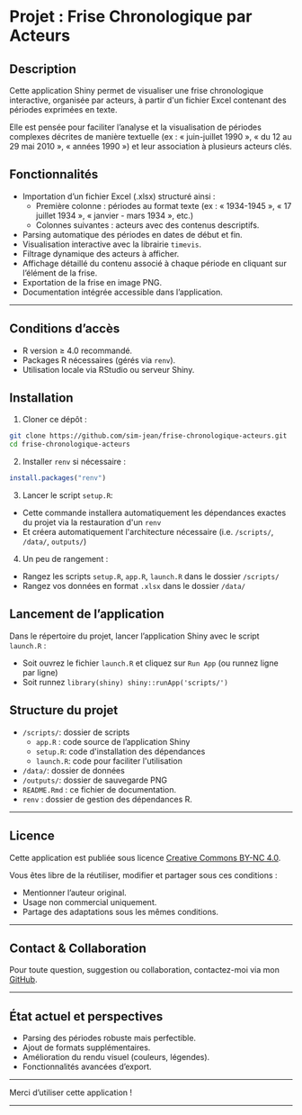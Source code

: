 # Projet : Frise Chronologique par Acteurs

## Description

Cette application Shiny permet de visualiser une frise chronologique interactive, organisée par acteurs, à partir d'un fichier Excel contenant des périodes exprimées en texte.

Elle est pensée pour faciliter l’analyse et la visualisation de périodes complexes décrites de manière textuelle (ex : « juin-juillet 1990 », « du 12 au 29 mai 2010 », « années 1990 ») et leur association à plusieurs acteurs clés.

## Fonctionnalités

- Importation d’un fichier Excel (.xlsx) structuré ainsi :
  - Première colonne : périodes au format texte (ex : « 1934-1945 », « 17 juillet 1934 », « janvier - mars 1934 », etc.)
  - Colonnes suivantes : acteurs avec des contenus descriptifs.
- Parsing automatique des périodes en dates de début et fin.
- Visualisation interactive avec la librairie `timevis`.
- Filtrage dynamique des acteurs à afficher.
- Affichage détaillé du contenu associé à chaque période en cliquant sur l’élément de la frise.
- Exportation de la frise en image PNG.
- Documentation intégrée accessible dans l’application.

---

## Conditions d’accès

- R version ≥ 4.0 recommandé.
- Packages R nécessaires (gérés via `renv`).
- Utilisation locale via RStudio ou serveur Shiny.

## Installation

1. Cloner ce dépôt :

```bash
git clone https://github.com/sim-jean/frise-chronologique-acteurs.git
cd frise-chronologique-acteurs
```

2. Installer `renv` si nécessaire :

```r
install.packages("renv")
```

3. Lancer le script `setup.R`: 

- Cette commande installera automatiquement les dépendances exactes du projet via la restauration d'un `renv`
- Et créera automatiquement l'architecture nécessaire (i.e. `/scripts/`, `/data/`, `outputs/`)

4. Un peu de rangement : 

- Rangez les scripts `setup.R`, `app.R`, `launch.R` dans le dossier `/scripts/`
- Rangez vos données en format `.xlsx` dans le dossier `/data/`


## Lancement de l’application

Dans le répertoire du projet, lancer l’application Shiny avec le script `launch.R` : 

- Soit ouvrez le fichier `launch.R` et cliquez sur `Run App` (ou runnez ligne par ligne)
- Soit runnez `library(shiny) shiny::runApp('scripts/')`

## Structure du projet

- `/scripts/`: dossier de scripts
  - `app.R` : code source de l’application Shiny
  - `setup.R`: code d'installation des dépendances
  - `launch.R`: code pour faciliter l'utilisation 
- `/data/`: dossier de données
- `/outputs/`: dossier de sauvegarde PNG
- `README.Rmd` : ce fichier de documentation.
- `renv` : dossier de gestion des dépendances R.


---

## Licence

Cette application est publiée sous licence [Creative Commons BY-NC 4.0](https://creativecommons.org/licenses/by-nc/4.0/).

Vous êtes libre de la réutiliser, modifier et partager sous ces conditions :

- Mentionner l’auteur original.
- Usage non commercial uniquement.
- Partage des adaptations sous les mêmes conditions.

---

## Contact & Collaboration

Pour toute question, suggestion ou collaboration, contactez-moi via mon [GitHub](https://github.com/sim-jean).

---

## État actuel et perspectives

- Parsing des périodes robuste mais perfectible.
- Ajout de formats supplémentaires.
- Amélioration du rendu visuel (couleurs, légendes).
- Fonctionnalités avancées d’export.

---

Merci d’utiliser cette application !

---